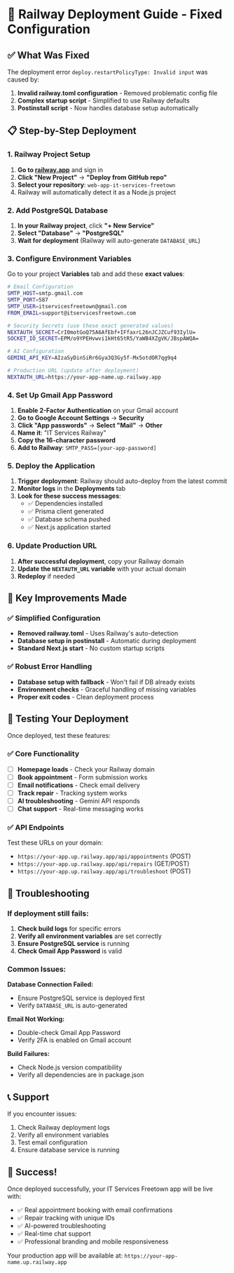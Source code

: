 # 🚀 Railway Deployment Guide - Fixed Configuration

## ✅ What Was Fixed

The deployment error `deploy.restartPolicyType: Invalid input` was caused by:
1. **Invalid railway.toml configuration** - Removed problematic config file
2. **Complex startup script** - Simplified to use Railway defaults
3. **Postinstall script** - Now handles database setup automatically

## 📋 Step-by-Step Deployment

### 1. Railway Project Setup

1. **Go to [railway.app](https://railway.app)** and sign in
2. **Click "New Project"** → **"Deploy from GitHub repo"**
3. **Select your repository**: `web-app-it-services-freetown`
4. Railway will automatically detect it as a Node.js project

### 2. Add PostgreSQL Database

1. **In your Railway project**, click **"+ New Service"**
2. **Select "Database"** → **"PostgreSQL"**
3. **Wait for deployment** (Railway will auto-generate `DATABASE_URL`)

### 3. Configure Environment Variables

Go to your project **Variables** tab and add these **exact values**:

```bash
# Email Configuration
SMTP_HOST=smtp.gmail.com
SMTP_PORT=587
SMTP_USER=itservicesfreetown@gmail.com
FROM_EMAIL=support@itservicesfreetown.com

# Security Secrets (use these exact generated values)
NEXTAUTH_SECRET=CrI0motGoQ75A6AfEbf+IFfaxrL26nJCJZCuf93IylU=
SOCKET_IO_SECRET=EPM/o9YPEHvwvi1kHt65tR5/YaWB4XZgVK/JBspAWQA=

# AI Configuration
GEMINI_API_KEY=AIzaSyDinSiRr6Gya3Q3Gy5f-Mx5otdOR7qg9q4

# Production URL (update after deployment)
NEXTAUTH_URL=https://your-app-name.up.railway.app
```

### 4. Set Up Gmail App Password

1. **Enable 2-Factor Authentication** on your Gmail account
2. **Go to Google Account Settings** → **Security**
3. **Click "App passwords"** → **Select "Mail"** → **Other**
4. **Name it**: "IT Services Railway"
5. **Copy the 16-character password**
6. **Add to Railway**: `SMTP_PASS=[your-app-password]`

### 5. Deploy the Application

1. **Trigger deployment**: Railway should auto-deploy from the latest commit
2. **Monitor logs** in the **Deployments** tab
3. **Look for these success messages**:
   - ✅ Dependencies installed
   - ✅ Prisma client generated
   - ✅ Database schema pushed
   - ✅ Next.js application started

### 6. Update Production URL

1. **After successful deployment**, copy your Railway domain
2. **Update the `NEXTAUTH_URL` variable** with your actual domain
3. **Redeploy** if needed

## 🔧 Key Improvements Made

### ✅ Simplified Configuration
- **Removed railway.toml** - Uses Railway's auto-detection
- **Database setup in postinstall** - Automatic during deployment
- **Standard Next.js start** - No custom startup scripts

### ✅ Robust Error Handling
- **Database setup with fallback** - Won't fail if DB already exists
- **Environment checks** - Graceful handling of missing variables
- **Proper exit codes** - Clean deployment process

## 🧪 Testing Your Deployment

Once deployed, test these features:

### ✅ Core Functionality
- [ ] **Homepage loads** - Check your Railway domain
- [ ] **Book appointment** - Form submission works
- [ ] **Email notifications** - Check email delivery
- [ ] **Track repair** - Tracking system works
- [ ] **AI troubleshooting** - Gemini API responds
- [ ] **Chat support** - Real-time messaging works

### ✅ API Endpoints
Test these URLs on your domain:
- `https://your-app.up.railway.app/api/appointments` (POST)
- `https://your-app.up.railway.app/api/repairs` (GET/POST)
- `https://your-app.up.railway.app/api/troubleshoot` (POST)

## 🚨 Troubleshooting

### If deployment still fails:

1. **Check build logs** for specific errors
2. **Verify all environment variables** are set correctly
3. **Ensure PostgreSQL service** is running
4. **Check Gmail App Password** is valid

### Common Issues:

**Database Connection Failed:**
- Ensure PostgreSQL service is deployed first
- Verify `DATABASE_URL` is auto-generated

**Email Not Working:**
- Double-check Gmail App Password
- Verify 2FA is enabled on Gmail account

**Build Failures:**
- Check Node.js version compatibility
- Verify all dependencies are in package.json

## 📞 Support

If you encounter issues:
1. Check Railway deployment logs
2. Verify all environment variables
3. Test email configuration
4. Ensure database service is running

## 🎉 Success!

Once deployed successfully, your IT Services Freetown app will be live with:
- ✅ Real appointment booking with email confirmations
- ✅ Repair tracking with unique IDs
- ✅ AI-powered troubleshooting
- ✅ Real-time chat support
- ✅ Professional branding and mobile responsiveness

Your production app will be available at: `https://your-app-name.up.railway.app`
